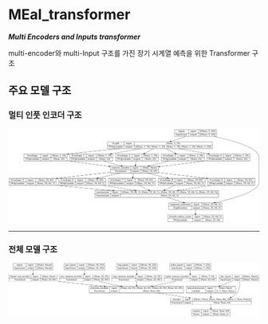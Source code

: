 # MEaI_transformer
*__Multi Encoders and Inputs transformer__*


multi-encoder와 multi-Input 구조를 가진 장기 시계열 예측을 위한 Transformer 구조

## 주요 모델 구조

### 멀티 인풋 인코더 구조
![멀티 인풋 인코더 구조](./imgs/multi_inputs_transformer.png)  

------------------------------------  
### 전체 모델 구조
![전체 모델 구조](./imgs/MEaI_transformer.png)
